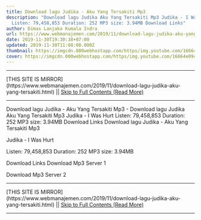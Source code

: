 ```yaml
---
title: Download lagu Judika - Aku Yang Tersakiti Mp3
description: "Download lagu Judika Aku Yang Tersakiti Mp3 Judika - I Was Hurt
  Listen: 79,458,853 Duration: 252 MP3 size: 3.94MB Download Links"
author: Dimas Lanjaka Kumala Indra
url: https://www.webmanajemen.com/2019/11/download-lagu-judika-aku-yang-tersakiti.html
date: 2019-11-30T19:30:38+07:00
updated: 2019-11-30T11:08:00.000Z
thumbnail: https://imgcdn.000webhostapp.com/https/img.youtube.com/16664e09c4affbe50122b8e859f1ce82.jpeg
cover: https://imgcdn.000webhostapp.com/https/img.youtube.com/16664e09c4affbe50122b8e859f1ce82.jpeg
---
```


<hr/> [THIS SITE IS MIRROR](https://www.webmanajemen.com/2019/11/download-lagu-judika-aku-yang-tersakiti.html) || <a href="https://www.webmanajemen.com/2019/11/download-lagu-judika-aku-yang-tersakiti.html" rel="follow" class="button" id="read-more">Skip to Full Contents (Read More)</a> <hr/> Download lagu Judika - Aku Yang Tersakiti Mp3 - Download lagu Judika Aku Yang Tersakiti Mp3 Judika - I Was Hurt Listen: 79,458,853 Duration: 252 MP3 size: 3.94MB Download Links Download lagu Judika - Aku Yang Tersakiti Mp3

  Judika - I Was Hurt 

  Listen: 79,458,853 
  Duration: 252 
  MP3 size: 3.94MB 

  Download Links 
  Download Mp3 Server 1 

  Download Mp3 Server 2 
 <hr/> [THIS SITE IS MIRROR](https://www.webmanajemen.com/2019/11/download-lagu-judika-aku-yang-tersakiti.html) || <a href="https://www.webmanajemen.com/2019/11/download-lagu-judika-aku-yang-tersakiti.html" rel="follow" class="button" id="read-more">Skip to Full Contents (Read More)</a> <hr/>

<script>
    if (location.host.includes('dimaslanjaka12')) {
      location.replace('https://www.webmanajemen.com/2019/11/download-lagu-judika-aku-yang-tersakiti.html');
    }
  </script>